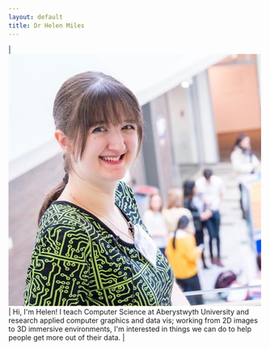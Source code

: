 ```yaml
---
layout: default
title: Dr Helen Miles
---
```


| ![Photo of Helen Miles at the BCSWomen Lovelace Colloquium at the University of Salford, 2019](/assets/profile.jpg) | Hi, I'm Helen! I teach Computer Science at Aberystwyth University and research applied computer graphics and data vis; working from 2D images to 3D immersive environments, I'm interested in things we can do to help people get more out of their data. |
